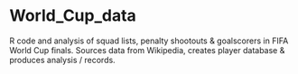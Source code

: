 # World_Cup_data
R code and analysis of squad lists, penalty shootouts & goalscorers in FIFA World Cup finals.
Sources data from Wikipedia, creates player database & produces analysis / records.
